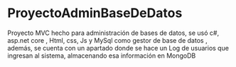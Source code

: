 # ProyectoAdminBaseDeDatos
Proyecto MVC hecho para administración de bases de datos, se usó c#, asp.net core , Html, css, Js y MySql como gestor de base de datos , además, se cuenta con un apartado donde se hace un Log de usuarios que ingresan al sistema, almacenando esa información en MongoDB
